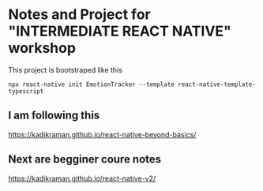 # Notes and Project for "INTERMEDIATE REACT NATIVE" workshop

This project is bootstraped like this

```shell
npx react-native init EmotionTracker --template react-native-template-typescript
```

## I am following this

<https://kadikraman.github.io/react-native-beyond-basics/>

## Next are begginer coure notes

<https://kadikraman.github.io/react-native-v2/>
